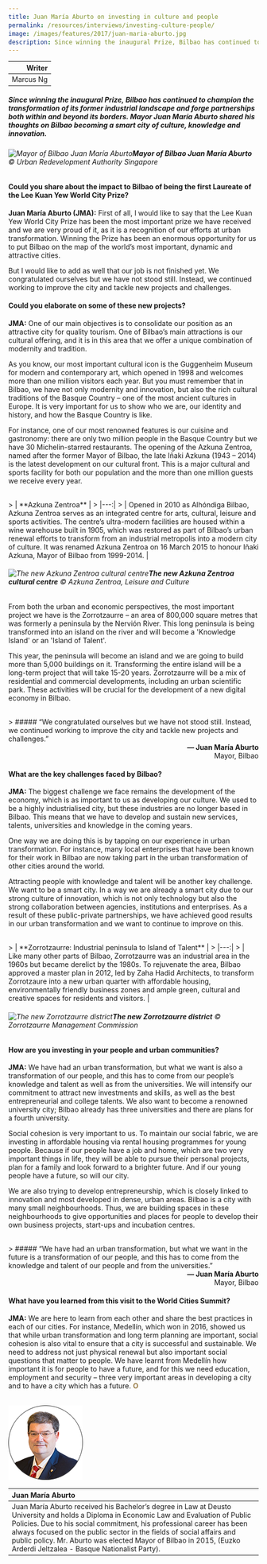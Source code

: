 ```yaml
---
title: Juan María Aburto on investing in culture and people
permalink: /resources/interviews/investing-culture-people/
image: /images/features/2017/juan-maria-aburto.jpg
description: Since winning the inaugural Prize, Bilbao has continued to champion the transformation of its former industrial landscape and forge partnerships both within and beyond its borders. Mayor Juan María Aburto shared his thoughts on Bilbao becoming a smart city of culture, knowledge and innovation.
---
```


| Writer |
|---:|
| Marcus Ng |

##### Since winning the inaugural Prize, Bilbao has continued to champion the transformation of its former industrial landscape and forge partnerships both within and beyond its borders. Mayor Juan María Aburto shared his thoughts on Bilbao becoming a smart city of culture, knowledge and innovation.

###### ![Mayor of Bilbao Juan María Aburto](/images/features/2017/juan-maria-aburto.jpg/)**Mayor of Bilbao Juan María Aburto** © Urban Redevelopment Authority Singapore

#### **Could you share about the impact to Bilbao of being the first Laureate of the Lee Kuan Yew World City Prize?**

**Juan María Aburto (JMA):** First of all, I would like to say that the Lee Kuan Yew World City Prize has been the most important prize we have received and we are very proud of it, as it is a recognition of our efforts at urban transformation. Winning the Prize has been an enormous opportunity for us to put Bilbao on the map of the world’s most important, dynamic and attractive cities.

But I would like to add as well that our job is not finished yet. We congratulated ourselves but we have not stood still. Instead, we continued working to improve the city and tackle new projects and challenges.

#### **Could you elaborate on some of these new projects?**

**JMA:** One of our main objectives is to consolidate our position as an attractive city for quality tourism. One of Bilbao’s main attractions is our cultural offering, and it is in this area that we offer a unique combination of modernity and tradition.

As you know, our most important cultural icon is the Guggenheim Museum for modern and contemporary art, which opened in 1998 and welcomes more than one million visitors each year. But you must remember that in Bilbao, we have not only modernity and innovation, but also the rich cultural traditions of the Basque Country – one of the most ancient cultures in Europe. It is very important for us to show who we are, our identity and history, and how the Basque Country is like.

For instance, one of our most renowned features is our cuisine and gastronomy: there are only two million people in the Basque Country but we have 30 Michelin-starred restaurants. The opening of the Azkuna Zentroa, named after the former Mayor of Bilbao, the late Iñaki Azkuna (1943 – 2014) is the latest development on our cultural front. This is a major cultural and sports facility for both our population and the more than one million guests we receive every year.

<br>
> | **Azkuna Zentroa** |
> |---:|
> | Opened in 2010 as Alhóndiga Bilbao, Azkuna Zentroa serves as an integrated centre for arts, cultural, leisure and sports activities. The centre’s ultra-modern facilities are housed within a wine warehouse built in 1905, which was restored as part of Bilbao’s urban renewal efforts to transform from an industrial metropolis into a modern city of culture. It was renamed Azkuna Zentroa on 16 March 2015 to honour Iñaki Azkuna, Mayor of Bilbao from 1999-2014. |

###### ![The new Azkuna Zentroa cultural centre](/images/features/2017/azkuna-zentroa.jpg/)**The new Azkuna Zentroa cultural centre** © Azkuna Zentroa, Leisure and Culture

From both the urban and economic perspectives, the most important project we have is the Zorrotzaurre – an area of 800,000 square metres that was formerly a peninsula by the Nervión River. This long peninsula is being transformed into an island on the river and will become a 'Knowledge Island' or an 'Island of Talent'.

This year, the peninsula will become an island and we are going to build more than 5,000 buildings on it. Transforming the entire island will be a long-term project that will take 15-20 years. Zorrotzaurre will be a mix of residential and commercial developments, including an urban scientific park. These activities will be crucial for the development of a new digital economy in Bilbao.

<br>
> ##### “We congratulated ourselves but we have not stood still. Instead, we continued working to improve the city and tackle new projects and challenges.”

<div align="right"><b>— Juan María Aburto</b><br>Mayor, Bilbao</div>

#### **What are the key challenges faced by Bilbao?**

**JMA:** The biggest challenge we face remains the development of the economy, which is as important to us as developing our culture. We used to be a highly industrialised city, but these industries are no longer based in Bilbao. This means that we have to develop and sustain new services, talents, universities and knowledge in the coming years.

One way we are doing this is by tapping on our experience in urban transformation. For instance, many local enterprises that have been known for their work in Bilbao are now taking part in the urban transformation of other cities around the world.

Attracting people with knowledge and talent will be another key challenge. We want to be a smart city. In a way we are already a smart city due to our strong culture of innovation, which is not only technology but also the strong collaboration between agencies, institutions and enterprises. As a result of these public-private partnerships, we have achieved good results in our urban transformation and we want to continue to improve on this.

<br>
> | **Zorrotzaurre: Industrial peninsula to Island of Talent** |
> |---:|
> | Like many other parts of Bilbao, Zorrotzaurre was an industrial area in the 1960s but became derelict by the 1980s. To rejuvenate the area, Bilbao approved a master plan in 2012, led by Zaha Hadid Architects, to transform Zorrotzaure into a new urban quarter with affordable housing, environmentally friendly business zones and ample green, cultural and creative spaces for residents and visitors. |

###### ![The new Zorrotzaurre district](/images/features/2017/zorrotzaurre.jpg/)**The new Zorrotzaurre district** © Zorrotzaurre Management Commission

#### **How are you investing in your people and urban communities?**

**JMA:** We have had an urban transformation, but what we want is also a transformation of our people, and this has to come from our people’s knowledge and talent as well as from the universities. We will intensify our commitment to attract new investments and skills, as well as the best entrepreneurial and college talents. We also want to become a renowned university city; Bilbao already has three universities and there are plans for a fourth university.

Social cohesion is very important to us. To maintain our social fabric, we are investing in affordable housing via rental housing programmes for young people. Because if our people have a job and home, which are two very important things in life, they will be able to pursue their personal projects, plan for a family and look forward to a brighter future. And if our young people have a future, so will our city.

We are also trying to develop entrepreneurship, which is closely linked to innovation and most developed in dense, urban areas. Bilbao is a city with many small neighbourhoods. Thus, we are building spaces in these neighbourhoods to give opportunities and places for people to develop their own business projects, start-ups and incubation centres.

<br>
> ##### “We have had an urban transformation, but what we want in the future is a transformation of our people, and this has to come from the knowledge and talent of our people and from the universities.”

<div align="right"><b>— Juan María Aburto</b><br>Mayor, Bilbao</div>

#### **What have you learned from this visit to the World Cities Summit?**

**JMA:** We are here to learn from each other and share the best practices in each of our cities. For instance, Medellín, which won in 2016, showed us that while urban transformation and long term planning are important, social cohesion is also vital to ensure that a city is successful and sustainable. We need to address not just physical renewal but also important social questions that matter to people. We have learnt from Medellín how important it is for people to have a future, and for this we need education, employment and security – three very important areas in developing a city and to have a city which has a future. **<font color="#967942">O</font>** 

<br>

<div style="width:150px"><img src="/images/features/2017/juan-maria-aburto2.png" alt="Juan María Aburto" /></div>

| **Juan María Aburto** |
|:---|
| Juan María Aburto received his Bachelor’s degree in Law at Deusto University and holds a Diploma in Economic Law and Evaluation of Public Policies. Due to his social commitment, his professional career has been always focused on the public sector in the fields of social affairs and public policy. Mr. Aburto was elected Mayor of Bilbao in 2015, (Euzko Arderdi Jeltzalea - Basque Nationalist Party). |
